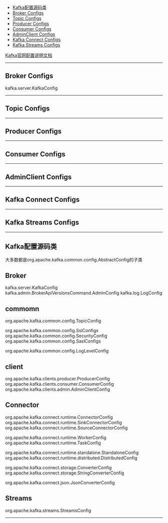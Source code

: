 - [Kafka配置源码类](#Kafka配置源码类)
- [Broker Configs](#Broker-Configs)
- [Topic Configs](#Topic-Configs)
- [Producer Configs](#Producer-Configs)
- [Consumer Configs](#Consumer-Configs)
- [AdminClient Configs](#AdminClient-Configs)
- [Kafka Connect Configs](#Kafka-Connect-Configs)
- [Kafka Streams Configs](#Kafka-Streams-Configs)



[Kafka官网配置说明文档](https://kafka.apache.org/documentation/#configuration)


---------------------------------------------------------------------------------------------------------------------

## Broker Configs

kafka.server.KafkaConfig

---------------------------------------------------------------------------------------------------------------------

## Topic Configs

---------------------------------------------------------------------------------------------------------------------

## Producer Configs

---------------------------------------------------------------------------------------------------------------------

## Consumer Configs

---------------------------------------------------------------------------------------------------------------------

## AdminClient Configs

---------------------------------------------------------------------------------------------------------------------

## Kafka Connect Configs

---------------------------------------------------------------------------------------------------------------------

## Kafka Streams Configs

---------------------------------------------------------------------------------------------------------------------

## Kafka配置源码类

大多数都是org.apache.kafka.common.config.AbstractConfig的子类


Broker
---------------
kafka.server.KafkaConfig kafka.admin.BrokerApiVersionsCommand.AdminConfig kafka.log.LogConfig




commomn
---------------
org.apache.kafka.common.config.TopicConfig

org.apache.kafka.common.config.SslConfigs org.apache.kafka.common.config.SecurityConfig
org.apache.kafka.common.config.SaslConfigs

org.apache.kafka.common.config.LogLevelConfig





client
---------------
org.apache.kafka.clients.producer.ProducerConfig org.apache.kafka.clients.consumer.ConsumerConfig
org.apache.kafka.clients.admin.AdminClientConfig




Connector
---------------
org.apache.kafka.connect.runtime.ConnectorConfig org.apache.kafka.connect.runtime.SinkConnectorConfig
org.apache.kafka.connect.runtime.SourceConnectorConfig

org.apache.kafka.connect.runtime.WorkerConfig org.apache.kafka.connect.runtime.TaskConfig

org.apache.kafka.connect.runtime.standalone.StandaloneConfig
org.apache.kafka.connect.runtime.distributed.DistributedConfig

org.apache.kafka.connect.storage.ConverterConfig org.apache.kafka.connect.storage.StringConverterConfig

org.apache.kafka.connect.json.JsonConverterConfig




Streams
---------------
org.apache.kafka.streams.StreamsConfig



---------------------------------------------------------------------------------------------------------------------


